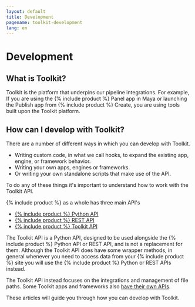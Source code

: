 ```yaml
---
layout: default
title: Development
pagename: toolkit-development
lang: en
---
```


# Development

## What is Toolkit?

Toolkit is the platform that underpins our pipeline integrations. 
For example, If you are using the {% include product %} Panel app in Maya or launching the Publish app from {% include product %} Create, you are using tools built upon the Toolkit platform.

## How can I develop with Toolkit?

There are a number of different ways in which you can develop with Toolkit.

- Writing custom code, in what we call hooks, to expand the existing app, engine, or framework behavior.
- Writing your own apps, engines or frameworks.
- Or writing your own standalone scripts that make use of the API.

To do any of these things it's important to understand how to work with the Toolkit API.

{% include product %} as a whole has three main API's
- [{% include product %} Python API](https://developer.shotgridsoftware.com/python-api)
- [{% include product %} REST API](https://developer.shotgridsoftware.com/rest-api/)
- [{% include product %} Toolkit API](https://developer.shotgridsoftware.com/tk-core)

The Toolkit API is a Python API, designed to be used alongside the {% include product %} Python API or REST API, and is not a replacement for them.
Although the Toolkit API does have some wrapper methods, in general whenever you need to access data from your {% include product %} site you will use the {% include product %} Python or REST APIs instead.

The Toolkit API instead focuses on the integrations and management of file paths.
Some Toolkit apps and frameworks also [have their own APIs](../../reference/pipeline-integrations.md).  

These articles will guide you through how you can develop with Toolkit.